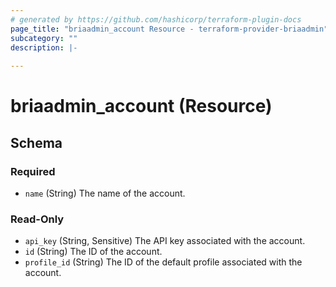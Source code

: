 ```yaml
---
# generated by https://github.com/hashicorp/terraform-plugin-docs
page_title: "briaadmin_account Resource - terraform-provider-briaadmin"
subcategory: ""
description: |-
  
---
```


# briaadmin_account (Resource)





<!-- schema generated by tfplugindocs -->
## Schema

### Required

- `name` (String) The name of the account.

### Read-Only

- `api_key` (String, Sensitive) The API key associated with the account.
- `id` (String) The ID of the account.
- `profile_id` (String) The ID of the default profile associated with the account.


